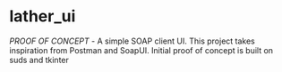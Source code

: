# lather_ui
*PROOF OF CONCEPT* - A simple SOAP client UI. This project takes inspiration from Postman and SoapUI. Initial proof of concept is built on suds and tkinter
